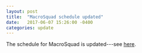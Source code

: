 ```yaml
---
layout: post
title:  "MacroSquad schedule updated"
date:   2017-06-07 15:26:00 -0400
categories: update
---
```

The schedule for MacroSquad is updated---see [here](https://richryan.github.io/macrosquad/).

